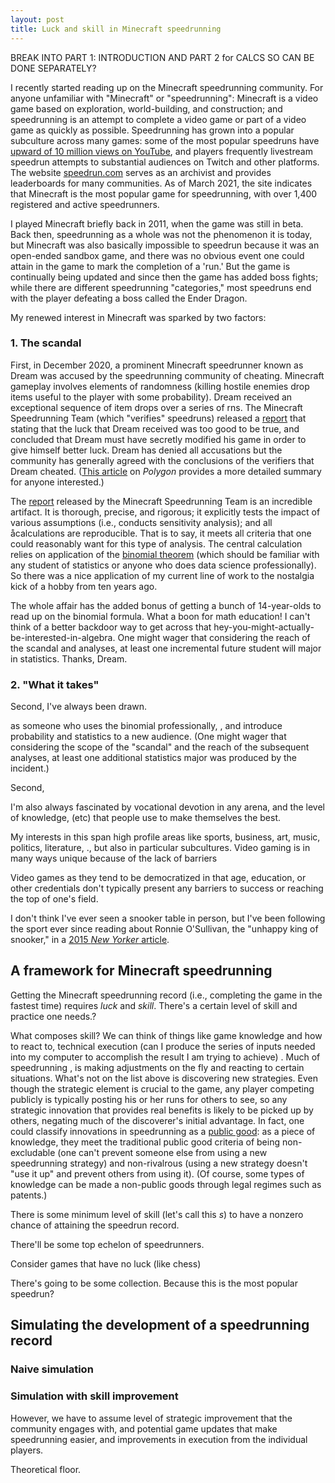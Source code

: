 ```yaml
---
layout: post
title: Luck and skill in Minecraft speedrunning
---
```


BREAK INTO PART 1: INTRODUCTION AND PART 2 for CALCS SO CAN BE DONE SEPARATELY?

I recently started reading up on the Minecraft speedrunning community. For anyone unfamiliar with "Minecraft" or "speedrunning": Minecraft is a video game based on exploration, world-building, and construction; and speedrunning is an attempt to complete a video game or part of a video game as quickly as possible. Speedrunning has grown into a popular subculture across many games: some of the most popular speedruns have [upward of 10 million views on YouTube](https://www.youtube.com/watch?v=CFkv6DtKf3w), and players frequently livestream speedrun attempts to substantial audiences on Twitch and other platforms. The website [speedrun.com](www.speedrun.com) serves as an archivist and provides leaderboards for many communities. As of March 2021, the site indicates that  Minecraft is the most popular game for speedrunning, with over 1,400 registered and active speedrunners.


I played Minecraft briefly back in 2011, when the game was still in beta. Back then, speedrunning as a whole was not the phenomenon it is today, but Minecraft was also basically impossible to speedrun because it was an open-ended sandbox game, and there was no obvious event one could attain in the game to mark the completion of a 'run.' But the game is continually being updated and since then the game has added boss fights; while there are different speedrunning "categories," most speedruns end with the player defeating a boss called the Ender Dragon.

My renewed interest in Minecraft was sparked by two factors:

### 1. The scandal

First, in December 2020, a prominent Minecraft speedrunner known as Dream was accused by the speedrunning community of cheating. Minecraft gameplay involves elements of randomness (killing hostile enemies drop items useful to the player with some probability). Dream received an exceptional sequence of item drops over a series of rns. The Minecraft Speedrunning Team (which "verifies" speedruns) released a [report](https://mcspeedrun.com/dream.pdf) that stating that the luck that Dream received was too good to be true, and concluded that Dream must have secretly modified his game in order to give himself better luck. Dream has denied all accusations but the community has generally agreed with the conclusions of the verifiers that Dream cheated. ([This article](https://www.polygon.com/2020/12/15/22176341/minecraft-youtube-dream-speedrun-cheating-mod-world-record-piglin) on *Polygon* provides a more detailed summary for anyone interested.)

The [report](https://mcspeedrun.com/dream.pdf) released by the Minecraft Speedrunning Team is an incredible artifact. It is thorough, precise, and rigorous; it explicitly tests the impact of various assumptions (i.e., conducts sensitivity analysis); and all åcalculations are reproducible. That is to say, it meets all criteria that one could reasonably want for this type of analysis. The central calculation relies on application of the [binomial theorem](https://www.statisticshowto.com/probability-and-statistics/binomial-theorem/binomial-distribution-formula/) (which should be familiar with any student of statistics or anyone who does data science professionally). So there was a nice application of my current line of work to the nostalgia kick of a hobby from ten years ago. 

The whole affair has the added bonus of getting a bunch of 14-year-olds to read up on the binomial formula. What a boon for math education! I can't think of a better backdoor way to get across that hey-you-might-actually-be-interested-in-algebra. One might wager that considering the reach of the scandal and analyses, at least one incremental future student will major in statistics. Thanks, Dream.

### 2. "What it takes"

Second, I've always been drawn.

as someone who uses the binomial professionally, , and introduce probability and statistics to a new audience. (One might wager that considering the scope of the "scandal" and the reach of the subsequent analyses, at least one additional statistics major was produced by the incident.)

Second, 

I'm also always fascinated by vocational devotion in any arena, and the level of knowledge, (etc) that people use to make themselves the best.

My interests in this span high profile areas like sports, business, art, music, politics, literature, ., but also in particular subcultures. Video gaming is in many ways unique because of the lack of barriers

 Video games as they tend to be democratized in that age, education, or other credentials don't typically present any barriers to success or reaching the top of one's field. 

I don't think I've ever seen a snooker table in person, but I've been following the sport ever since reading about Ronnie O'Sullivan, the "unhappy king of snooker," in a [2015 *New Yorker* article](https://www.newyorker.com/magazine/2015/03/30/follow-the-white-ball).

## A framework for Minecraft speedrunning

Getting the Minecraft speedrunning record (i.e., completing the game in the fastest time) requires *luck* and *skill*. There's a certain level of skill and practice one needs.?



What composes skill? We can think of things like game knowledge and how to react to, technical execution (can I produce the series of inputs needed into my computer to accomplish the result I am trying to achieve) . Much of speedrunning , is making adjustments on the fly and reacting to certain situations. What's not on the list above is discovering new strategies. Even though the strategic element is crucial to the game, any player competing publicly is typically posting his or her runs for others to see, so any strategic innovation that provides real benefits is likely to be picked up by others, negating much of the discoverer's initial advantage. In fact, one could classify innovations in speedrunning as a [public good](https://en.wikipedia.org/wiki/Public_good_(economics)): as a piece of knowledge, they meet the traditional public good criteria of being non-excludable (one can't prevent someone else from using a new speedrunning strategy) and non-rivalrous (using a new strategy doesn't "use it up" and prevent others from using it). (Of course, some types of knowledge can be made a non-public goods through legal regimes such as patents.)

There is some minimum level of skill (let's call this *s*) to have a nonzero chance of attaining the speedrun record. 

There'll be some top echelon of speedrunners. 

Consider games that have no luck (like chess)

There's going to be some collection. Because this is the most popular speedrun?

## Simulating the development of a speedrunning record


### Naive simulation

### Simulation with skill improvement 
However, we have to assume level of strategic improvement that the community engages with, and potential game updates that make speedrunning easier, and improvements in execution from the individual players.

Theoretical floor. 